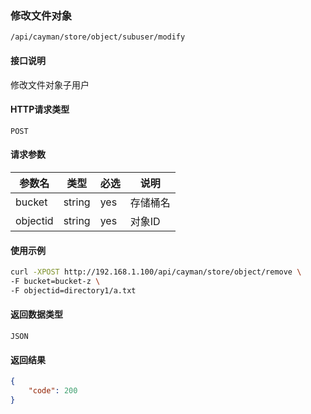 ### 修改文件对象
`/api/cayman/store/object/subuser/modify`

#### 接口说明
修改文件对象子用户

#### HTTP请求类型
`POST`

#### 请求参数
|参数名|类型|必选|说明|
|--|--|--|--|
|bucket|string|yes|存储桶名|
|objectid|string|yes|对象ID|

#### 使用示例
```sh
curl -XPOST http://192.168.1.100/api/cayman/store/object/remove \
-F bucket=bucket-z \
-F objectid=directory1/a.txt

```

#### 返回数据类型
`JSON`

#### 返回结果
```json
{
	"code":	200
}
```

